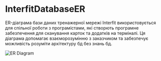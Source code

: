 # InterfitDatabaseER
ER-діаграма бази даних тренажерної мережі Interfit використовується для спільної роботи з програмістами, які створють програмне забезпечення для сканування карток та додатків на терміналі. Ця діаграма допомагає взаєморозумінню з заказчиком та забезпечує можливість розуміти архітектуру бд без знань бд.

![ER Diagram](https://github.com/Optimvfx/InterfitDatabaseER/raw/main/InterfitDatabase.swg)
